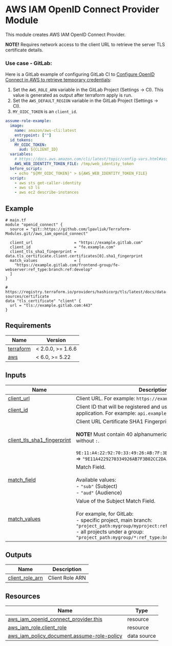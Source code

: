 # AWS IAM OpenID Connect Provider Module

This module creates AWS IAM OpenID Connect Provider.

**NOTE!** Requires network access to the client URL to retrieve the server TLS certificate details.

### Use case - GitLab:
Here is a GitLab example of configuring GitLab CI to 
[Configure OpenID Connect in AWS to retrieve temporary credentials](https://docs.gitlab.com/ee/ci/cloud_services/aws/):

1. Set the `AWS_ROLE_ARN` variable in the GitLab Project (Settings -> CI). This value is generated as output after terraform apply is run.
2. Set the `AWS_DEFAULT_REGION` variable in the GitLab Project (Settings -> CI).
4. `MY_OIDC_TOKEN` is an `client_id`.
```yaml
assume-role-example:
  image: 
    name: amazon/aws-cli:latest
    entrypoint: [""]
  id_tokens:
    MY_OIDC_TOKEN:
      aud: ${CLIENT_ID}
  variables:
    # https://docs.aws.amazon.com/cli/latest/topic/config-vars.html#assume-role-with-web-identity
    AWS_WEB_IDENTITY_TOKEN_FILE: /tmp/web_identity_token
  before_script:
    - echo "${MY_OIDC_TOKEN}" > ${AWS_WEB_IDENTITY_TOKEN_FILE}
  script:
    - aws sts get-caller-identity
    - aws s3 ls
    - aws ec2 describe-instances
```

<!-- Next block is generated by terraform-docs following .terraform-docs.yml config -->
<!-- BEGIN_TF_DOCS -->
## Example

```hcl
# main.tf
module "openid_connect" {
  source = "git::https://github.com/lpavliuk/Terraform-Modules.git//aws_iam_openid_connect"

  client_url                  = "https://example.gitlab.com"
  client_id                   = "fe.example.com"
  client_tls_sha1_fingerprint = data.tls_certificate.client.certificates[0].sha1_fingerprint
  match_values                = [
    "https://example.gitlab.com/frontend-group/fe-webserver:ref_type:branch:ref:develop"
  ]
}

# https://registry.terraform.io/providers/hashicorp/tls/latest/docs/data-sources/certificate
data "tls_certificate" "client" {
  url = "tls://example.gitlab.com:443"
}
```

## Requirements

| Name | Version |
|------|---------|
| <a name="requirement_terraform"></a> [terraform](#requirement\_terraform) | < 2.0.0, >= 1.6.6 |
| <a name="requirement_aws"></a> [aws](#requirement\_aws) | < 6.0, >= 5.22 |

## Inputs

| Name | Description | Type | Default | Required |
|------|-------------|------|---------|:--------:|
| <a name="input_client_url"></a> [client\_url](#input\_client\_url) | Client URL. For example: `https://example.com` | `string` | n/a | yes |
| <a name="input_client_id"></a> [client\_id](#input\_client\_id) | Client ID that will be registered and used to identify an application. For example: `api.example.com` | `string` | n/a | yes |
| <a name="input_client_tls_sha1_fingerprint"></a> [client\_tls\_sha1\_fingerprint](#input\_client\_tls\_sha1\_fingerprint) | Client URL Certificate SHA1 Fingerprint<br/><br/>**NOTE!** Must contain 40 alphanumeric characters (SHA1 HASH) without `:`.<br/><br/>`9E:11:A4:22:92:70:33:49:26:AB:7F:3B:02:CC:2D:A3:00:AB:72:XX`  => `"9E11A4229270334926AB7F3B02CC2DA300AB72XX"` | `string` | `""` | no |
| <a name="input_match_field"></a> [match\_field](#input\_match\_field) | Match Field.<br/><br/>Available values:<br/>  - `"sub"` (Subject)<br/>  - `"aud"` (Audience) | `string` | `"sub"` | no |
| <a name="input_match_values"></a> [match\_values](#input\_match\_values) | Value of the Subject Match Field.<br/><br/>For example, for GitLab:<br/>  - specific project, main branch: `"project_path:mygroup/myproject:ref_type:branch:ref:main"`<br/>  - all projects under a group: `"project_path:mygroup/*:ref_type:branch:ref:main"` | `list(string)` | `[]` | no |

## Outputs

| Name | Description |
|------|-------------|
| <a name="output_client_role_arn"></a> [client\_role\_arn](#output\_client\_role\_arn) | Client Role ARN |

## Resources

| Name | Type |
|------|------|
| [aws_iam_openid_connect_provider.this](https://registry.terraform.io/providers/hashicorp/aws/latest/docs/resources/iam_openid_connect_provider) | resource |
| [aws_iam_role.client_role](https://registry.terraform.io/providers/hashicorp/aws/latest/docs/resources/iam_role) | resource |
| [aws_iam_policy_document.assume-role-policy](https://registry.terraform.io/providers/hashicorp/aws/latest/docs/data-sources/iam_policy_document) | data source |
<!-- END_TF_DOCS -->